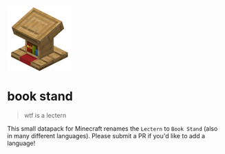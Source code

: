 ![](/pack.png)
# book stand
> wtf is a lectern

This small datapack for Minecraft renames the `Lectern` to `Book Stand` (also in many different languages). Please submit a PR if you'd like to add a language!
